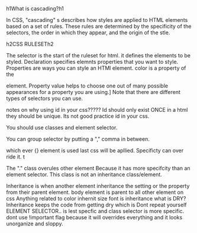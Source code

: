h1What is cascading?h1

In CSS, "cascading" s describes how styles are applied to HTML elements based on a set of rules. These rules are determined by the specificity of the selectors, the order in which they appear, and the origin of the stle.

h2CSS RULESETh2

The selector is the start of the ruleset for html. it defines the elements to be styled.
Declaration specifies elemnts properties that you want to style.
Properties are ways you can style an HTMl element. color is a property of the <P> element. 
Property value helps to choose one out of many possible appearances for a property you are using.]
Note that there are different types of selectors you can use.


notes on why using id in your css?????
 Id should only exist ONCE in a html they should be unique.
 Its not good practice id in your css.

 You should use classes and element selector.
 
You can group selector by putting a "," comma in between.

which ever {} element is used last css will be apllied.
Specificty can over ride it. t

The "." class overules other element Because it has more specifcity than an element selector. This class is not an inheritance class/element.

Inheritance is when another element inheritance the setting or the property from their parent element. 
body element is parent to all other element on css
Anything related to color inhernit size font is inheritance
 what is DRY?
 Inheritance keeps the code from getting dry which is Dont repeat yourself 
 ELEMENT SELECTOR.. is lest specfic and class selector is more  specific.
  dont use !important flag because it will overrides everything and it looks unorganize and sloppy.
  